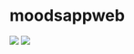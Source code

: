 # moodsappweb
<a href="https://travis-ci.org/rukundoeric/moodsappweb"><img src="https://travis-ci.org/rukundoeric/moodsappweb.svg?branch=develop"></a>
<a href="https://codeclimate.com/github/rukundoeric/moodsappweb/maintainability"><img src="https://api.codeclimate.com/v1/badges/d0db56214f8278b5171b/maintainability" /></a>

<a href="https://moodsappwebapp.herokuapp.com/"><img src=""></a>

